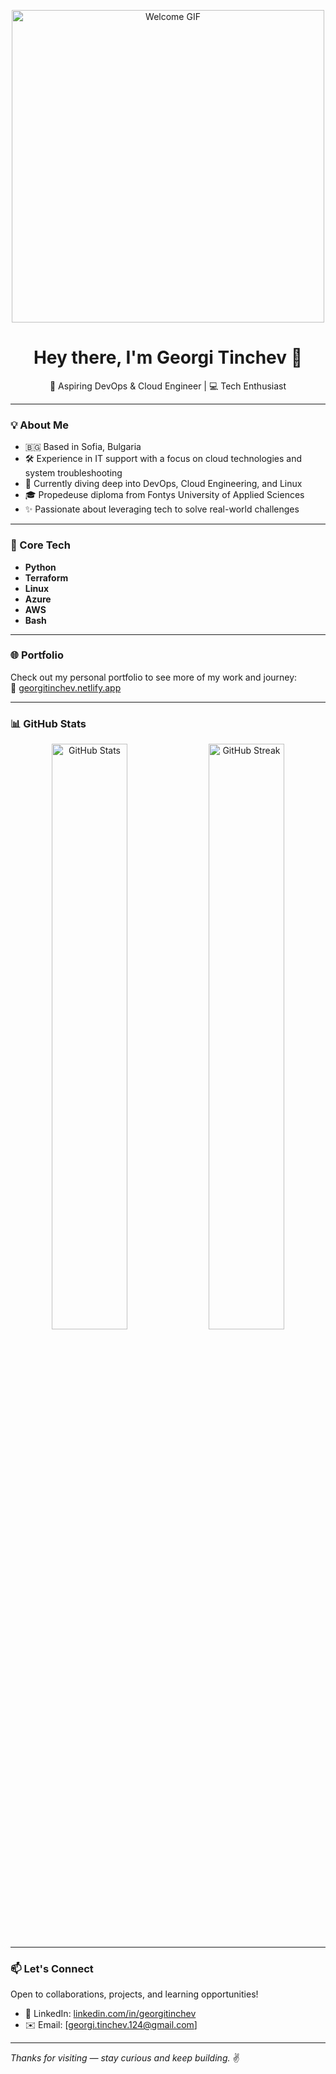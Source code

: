 <p align="center">
  <img src="https://user-images.githubusercontent.com/74038190/212748830-4c709398-a386-4761-84d7-9e10b98fbe6e.gif" width="500" alt="Welcome GIF">
</p>

<h1 align="center">Hey there, I'm Georgi Tinchev 👋</h1>
<p align="center">🚀 Aspiring DevOps & Cloud Engineer | 💻 Tech Enthusiast</p>

---

### 💡 About Me

- 🇧🇬 Based in Sofia, Bulgaria  
- 🛠️ Experience in IT support with a focus on cloud technologies and system troubleshooting  
- 🧠 Currently diving deep into DevOps, Cloud Engineering, and Linux  
- 🎓 Propedeuse diploma from Fontys University of Applied Sciences  
- ✨ Passionate about leveraging tech to solve real-world challenges

---

### 🧰 Core Tech

- **Python**
- **Terraform**
- **Linux**
- **Azure**
- **AWS**
- **Bash**

---

### 🌐 Portfolio

Check out my personal portfolio to see more of my work and journey:  
🔗 [georgitinchev.netlify.app](https://georgitinchev.netlify.app/)

---

### 📊 GitHub Stats

<p align="center">
  <img src="https://github-readme-stats.vercel.app/api?username=georgitinchev&show_icons=true&theme=tokyonight" width="49%" alt="GitHub Stats">
  <img src="https://github-readme-streak-stats.herokuapp.com/?user=georgitinchev&theme=tokyonight" width="49%" alt="GitHub Streak">
</p>

---

### 📫 Let's Connect

Open to collaborations, projects, and learning opportunities!

- 💼 LinkedIn: [linkedin.com/in/georgitinchev](https://www.linkedin.com/in/georgitinchev)  
- ✉️ Email: [georgi.tinchev.124@gmail.com]

---

_Thanks for visiting — stay curious and keep building._ ✌️
